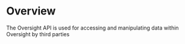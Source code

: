 # Overview

The Oversight API is used for accessing and manipulating data within Oversight by third parties
